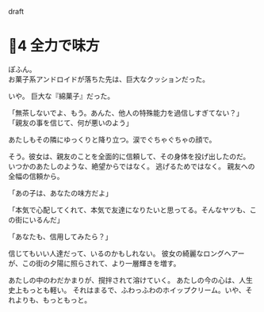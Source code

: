 draft
# 🍨4 全力で味方

ぽふん。  
お菓子系アンドロイドが落ちた先は、巨大なクッションだった。

いや。
巨大な『綿菓子』だった。

「無茶しないでよ、もう。あんた、他人の特殊能力を過信しすぎてない？」
「親友の事を信じて、何が悪いのよう」

あたしもその隣にゆっくりと降り立つ。涙でぐちゃぐちゃの顔で。

そう。彼女は、親友のことを全面的に信頼して、その身体を投げ出したのだ。
いつかのあたしのような、絶望からではなく。
逃げるためではなく。
親友への全幅の信頼から。


「あの子は、あなたの味方だよ」


「本気で心配してくれて、本気で友達になりたいと思ってる。そんなヤツも、この街にいるんだ」


「あなたも、信用してみたら？」

信じてもいい人達だって、いるのかもしれない。
彼女の綺麗なロングヘアーが、この街の夕陽に照らされて、より一層輝きを増す。

あたしの中のわだかまりが、撹拌されて溶けていく。
あたしの今の心は、人生史上もっとも軽い。
それはまるで、ふわっふわのホイップクリーム。いや、それよりも、もっともっと。
